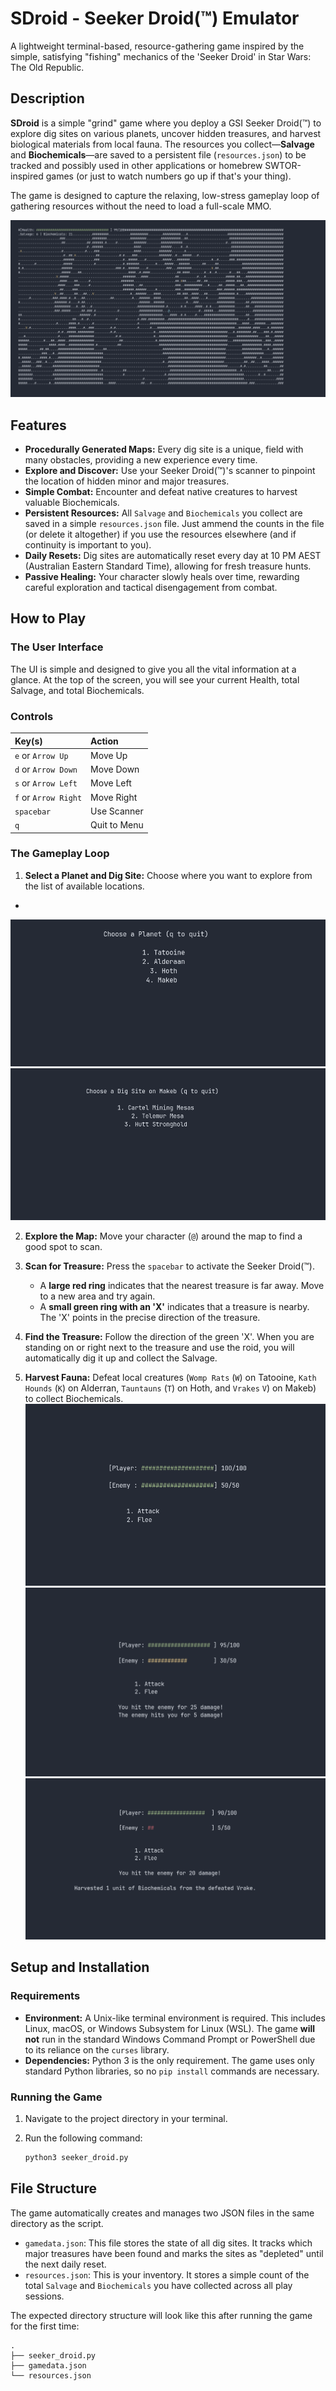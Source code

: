 # SDroid - Seeker Droid(™) Emulator

A lightweight terminal-based, resource-gathering game inspired by the simple, satisfying "fishing" mechanics of the 'Seeker Droid' in Star Wars: The Old Republic.

## Description

**SDroid** is a simple "grind" game where you deploy a GSI Seeker Droid(™) to explore dig sites on various planets, uncover hidden treasures, and harvest biological materials from local fauna. The resources you collect—**Salvage** and **Biochemicals**—are saved to a persistent file (`resources.json`) to be tracked and possibly used in other applications or homebrew SWTOR-inspired games (or just to watch numbers go up if that's your thing).

The game is designed to capture the relaxing, low-stress gameplay loop of gathering resources without the need to load a full-scale MMO.

![Overview of the UI](img/map-makeb.png)

## Features

*   **Procedurally Generated Maps:** Every dig site is a unique, field with many obstacles, providing a new experience every time.
*   **Explore and Discover:** Use your Seeker Droid(™)'s scanner to pinpoint the location of hidden minor and major treasures.
*   **Simple Combat:** Encounter and defeat native creatures to harvest valuable Biochemicals.
*   **Persistent Resources:** All `Salvage` and `Biochemicals` you collect are saved in a simple `resources.json` file. Just ammend the counts in the file (or delete it altogether) if you use the resources elsewhere (and if continuity is important to you).
*   **Daily Resets:** Dig sites are automatically reset every day at 10 PM AEST (Australian Eastern Standard Time), allowing for fresh treasure hunts.
*   **Passive Healing:** Your character slowly heals over time, rewarding careful exploration and tactical disengagement from combat.

## How to Play

### The User Interface

The UI is simple and designed to give you all the vital information at a glance. At the top of the screen, you will see your current Health, total Salvage, and total Biochemicals.

### Controls

| Key(s) | Action |
| :--- | :--- |
| `e` or `Arrow Up` | Move Up |
| `d` or `Arrow Down` | Move Down |
| `s` or `Arrow Left` | Move Left |
| `f` or `Arrow Right` | Move Right |
| `spacebar` | Use Scanner |
| `q` | Quit to Menu |

### The Gameplay Loop

1.  **Select a Planet and Dig Site:** Choose where you want to explore from the list of available locations.
+
![Select a planet](img/planet-selection.png)
![Select a dig site](img/dig-site-selection.png)

2.  **Explore the Map:** Move your character (`@`) around the map to find a good spot to scan.

3.  **Scan for Treasure:** Press the `spacebar` to activate the Seeker Droid(™).
    *   A **large red ring** indicates that the nearest treasure is far away. Move to a new area and try again.
    *   A **small green ring with an 'X'** indicates that a treasure is nearby. The 'X' points in the precise direction of the treasure.

4.  **Find the Treasure:** Follow the direction of the green 'X'. When you are standing on or right next to the treasure and use the roid, you will automatically dig it up and collect the Salvage.

5.  **Harvest Fauna:** Defeat local creatures (`Womp Rats` (`W`) on Tatooine, `Kath Hounds` (`K`) on Alderran, `Tauntauns` (`T`) on Hoth, and `Vrakes` `V`) on Makeb) to collect Biochemicals.
![Combat has started](img/combat-screen.png)
![Hits and damage being traded](img/combat-hits.png)
![Successful combat and gathering](img/combat-win.png)

## Setup and Installation

### Requirements

*   **Environment:** A Unix-like terminal environment is required. This includes Linux, macOS, or Windows Subsystem for Linux (WSL). The game **will not** run in the standard Windows Command Prompt or PowerShell due to its reliance on the `curses` library.
*   **Dependencies:** Python 3 is the only requirement. The game uses only standard Python libraries, so no `pip install` commands are necessary.

### Running the Game

1.  Navigate to the project directory in your terminal.
2.  Run the following command:

    ```bash
    python3 seeker_droid.py
    ```

## File Structure

The game automatically creates and manages two JSON files in the same directory as the script.

*   `gamedata.json`: This file stores the state of all dig sites. It tracks which major treasures have been found and marks the sites as "depleted" until the next daily reset.
*   `resources.json`: This is your inventory. It stores a simple count of the total `Salvage` and `Biochemicals` you have collected across all play sessions.

The expected directory structure will look like this after running the game for the first time:

```
.
├── seeker_droid.py
├── gamedata.json
└── resources.json
```
